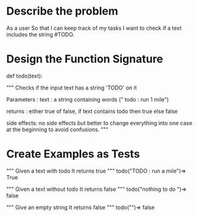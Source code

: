 # Describe the problem
As a user
So that I can keep track of my tasks
I want to check if a text includes the string #TODO.

# Design the Function Signature

def todo(text):

""" Checks if the input text has a string 'TODO' on it

Parameters : text : a string containing words (" todo : run 1 mile")

returns : either true of false, if text contains todo then true else false

side effects: no side effects but better to change everything into one case at the beginning to avoid confusions. """


# Create Examples as Tests
"""
 Given a text with todo 
 It returns true 
"""
todo("TODO : run a mile")=> True

"""
 Given a text without todo
 It returns false 
"""
todo("nothing to do ")=> false

"""
 Give an empty string
 It returns false
"""
todo("")=> false



